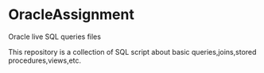 # OracleAssignment
Oracle live SQL queries files

This repository is a collection of SQL script about basic queries,joins,stored procedures,views,etc.

